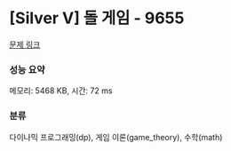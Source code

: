 # [Silver V] 돌 게임 - 9655 

[문제 링크](https://www.acmicpc.net/problem/9655) 

### 성능 요약

메모리: 5468 KB, 시간: 72 ms

### 분류

다이나믹 프로그래밍(dp), 게임 이론(game_theory), 수학(math)

